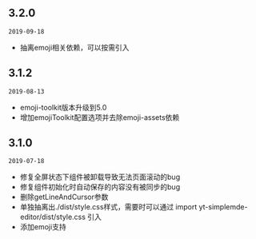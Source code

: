 ## 3.2.0

`2019-09-18`

- 抽离emoji相关依赖，可以按需引入

## 3.1.2

`2019-08-13`

- emoji-toolkit版本升级到5.0
- 增加emojiToolkit配置选项并去除emoji-assets依赖

## 3.1.0

`2019-07-18`

- 修复全屏状态下组件被卸载导致无法页面滚动的bug
- 修复组件初始化时自动保存的内容没有被同步的bug
- 删除getLineAndCursor参数
- 单独抽离出./dist/style.css样式，需要时可以通过 import yt-simplemde-editor/dist/style.css 引入
- 添加emoji支持
